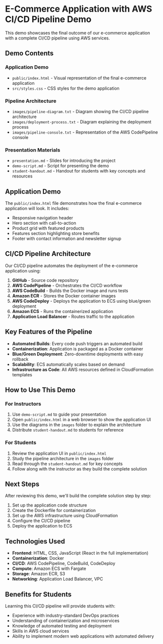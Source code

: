 # E-Commerce Application with AWS CI/CD Pipeline Demo

This demo showcases the final outcome of our e-commerce application with a complete CI/CD pipeline using AWS services.

## Demo Contents

### Application Demo
- `public/index.html` - Visual representation of the final e-commerce application
- `src/styles.css` - CSS styles for the demo application

### Pipeline Architecture
- `images/pipeline-diagram.txt` - Diagram showing the CI/CD pipeline architecture
- `images/deployment-process.txt` - Diagram explaining the deployment process
- `images/pipeline-console.txt` - Representation of the AWS CodePipeline console

### Presentation Materials
- `presentation.md` - Slides for introducing the project
- `demo-script.md` - Script for presenting the demo
- `student-handout.md` - Handout for students with key concepts and resources

## Application Demo

The `public/index.html` file demonstrates how the final e-commerce application will look. It includes:

- Responsive navigation header
- Hero section with call-to-action
- Product grid with featured products
- Features section highlighting store benefits
- Footer with contact information and newsletter signup

## CI/CD Pipeline Architecture

Our CI/CD pipeline automates the deployment of the e-commerce application using:

1. **GitHub** - Source code repository
2. **AWS CodePipeline** - Orchestrates the CI/CD workflow
3. **AWS CodeBuild** - Builds the Docker image and runs tests
4. **Amazon ECR** - Stores the Docker container images
5. **AWS CodeDeploy** - Deploys the application to ECS using blue/green deployment
6. **Amazon ECS** - Runs the containerized application
7. **Application Load Balancer** - Routes traffic to the application

## Key Features of the Pipeline

- **Automated Builds**: Every code push triggers an automated build
- **Containerization**: Application is packaged as a Docker container
- **Blue/Green Deployment**: Zero-downtime deployments with easy rollback
- **Scalability**: ECS automatically scales based on demand
- **Infrastructure as Code**: All AWS resources defined in CloudFormation templates

## How to Use This Demo

### For Instructors
1. Use `demo-script.md` to guide your presentation
2. Open `public/index.html` in a web browser to show the application UI
3. Use the diagrams in the `images` folder to explain the architecture
4. Distribute `student-handout.md` to students for reference

### For Students
1. Review the application UI in `public/index.html`
2. Study the pipeline architecture in the `images` folder
3. Read through the `student-handout.md` for key concepts
4. Follow along with the instructor as they build the complete solution

## Next Steps

After reviewing this demo, we'll build the complete solution step by step:

1. Set up the application code structure
2. Create the Dockerfile for containerization
3. Set up the AWS infrastructure using CloudFormation
4. Configure the CI/CD pipeline
5. Deploy the application to ECS

## Technologies Used

- **Frontend**: HTML, CSS, JavaScript (React in the full implementation)
- **Containerization**: Docker
- **CI/CD**: AWS CodePipeline, CodeBuild, CodeDeploy
- **Compute**: Amazon ECS with Fargate
- **Storage**: Amazon ECR, S3
- **Networking**: Application Load Balancer, VPC

## Benefits for Students

Learning this CI/CD pipeline will provide students with:

- Experience with industry-standard DevOps practices
- Understanding of containerization and microservices
- Knowledge of automated testing and deployment
- Skills in AWS cloud services
- Ability to implement modern web applications with automated delivery
